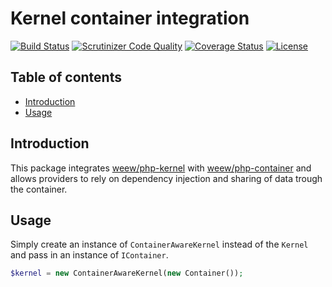 # Kernel container integration

[![Build Status](https://travis-ci.org/weew/php-kernel-container-aware.svg?branch=master)](https://travis-ci.org/weew/php-kernel-container-aware)
[![Scrutinizer Code Quality](https://scrutinizer-ci.com/g/weew/php-kernel-container-aware/badges/quality-score.png?b=master)](https://scrutinizer-ci.com/g/weew/php-kernel-container-aware/?branch=master)
[![Coverage Status](https://coveralls.io/repos/weew/php-kernel-container-aware/badge.svg?branch=master&service=github)](https://coveralls.io/github/weew/php-kernel-container-aware?branch=master)
[![License](https://poser.pugx.org/weew/php-kernel-container-aware/license)](https://packagist.org/packages/weew/php-kernel-container-aware)

## Table of contents

- [Introduction](#introduction)
- [Usage](#usage)

## Introduction

This package integrates [weew/php-kernel](https://github.com/weew/php-kernel) with [weew/php-container](https://github.com/weew/php-container) and allows providers to rely on dependency injection and sharing of data trough the container.

## Usage

Simply create an instance of `ContainerAwareKernel` instead of the `Kernel` and pass in an instance of `IContainer`.

```php
$kernel = new ContainerAwareKernel(new Container());
```
